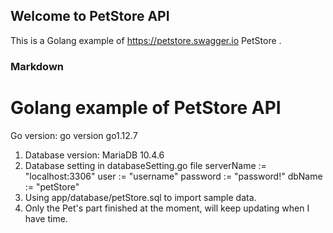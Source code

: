 ## Welcome to PetStore API

This is a Golang example of https://petstore.swagger.io PetStore .

### Markdown



# Golang example of PetStore API

Go version: go version go1.12.7

1. Database version: MariaDB 10.4.6
2. Database setting in databaseSetting.go file
    serverName := "localhost:3306"
	user := "username"
	password := "password!"
	dbName := "petStore"
3. Using app/database/petStore.sql to import sample data.
4. Only the Pet's part finished at the moment, will keep updating when I have time.